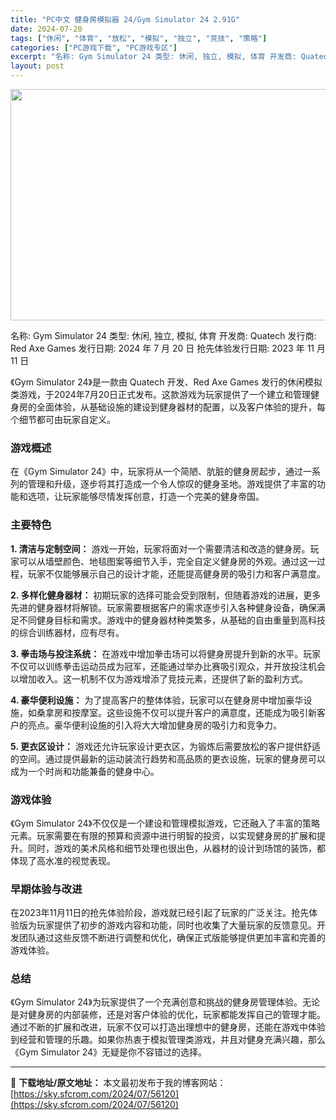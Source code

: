 ```yaml
---
title: "PC中文 健身房模拟器 24/Gym Simulator 24 2.91G"
date: 2024-07-20
tags: ["休闲", "体育", "放松", "模拟", "独立", "竞技", "策略"]
categories: ["PC游戏下载", "PC游戏专区"]
excerpt: "名称: Gym Simulator 24 类型: 休闲, 独立, 模拟, 体育 开发商: Quatech 发行商: Red Axe Games 发行日期: 2024 年 7 月 20 日 抢先体验发行日期: 2023 年 11 月 11 日 《Gym Simulator 24》是一款由 Quatec&hellip;"
layout: post
---
```


<img class="aligncenter size-full wp-image-56121" src="https://sky.sfcrom.com/wp-content/uploads/2024/07/2024072007134873.webp" alt="" width="660" height="370" />

名称: Gym Simulator 24
类型: 休闲, 独立, 模拟, 体育
开发商: Quatech
发行商: Red Axe Games
发行日期: 2024 年 7 月 20 日
抢先体验发行日期: 2023 年 11 月 11 日

《Gym Simulator 24》是一款由 Quatech 开发、Red Axe Games 发行的休闲模拟类游戏，于2024年7月20日正式发布。这款游戏为玩家提供了一个建立和管理健身房的全面体验，从基础设施的建设到健身器材的配置，以及客户体验的提升，每个细节都可由玩家自定义。
<h3>游戏概述</h3>
在《Gym Simulator 24》中，玩家将从一个简陋、肮脏的健身房起步，通过一系列的管理和升级，逐步将其打造成一个令人惊叹的健身圣地。游戏提供了丰富的功能和选项，让玩家能够尽情发挥创意，打造一个完美的健身帝国。
<h3>主要特色</h3>
<strong>1. 清洁与定制空间：</strong> 游戏一开始，玩家将面对一个需要清洁和改造的健身房。玩家可以从墙壁颜色、地毯图案等细节入手，完全自定义健身房的外观。通过这一过程，玩家不仅能够展示自己的设计才能，还能提高健身房的吸引力和客户满意度。

<strong>2. 多样化健身器材：</strong> 初期玩家的选择可能会受到限制，但随着游戏的进展，更多先进的健身器材将解锁。玩家需要根据客户的需求逐步引入各种健身设备，确保满足不同健身目标和需求。游戏中的健身器材种类繁多，从基础的自由重量到高科技的综合训练器材，应有尽有。

<strong>3. 拳击场与投注系统：</strong> 在游戏中增加拳击场可以将健身房提升到新的水平。玩家不仅可以训练拳击运动员成为冠军，还能通过举办比赛吸引观众，并开放投注机会以增加收入。这一机制不仅为游戏增添了竞技元素，还提供了新的盈利方式。

<strong>4. 豪华便利设施：</strong> 为了提高客户的整体体验，玩家可以在健身房中增加豪华设施，如桑拿房和按摩室。这些设施不仅可以提升客户的满意度，还能成为吸引新客户的亮点。豪华便利设施的引入将大大增加健身房的吸引力和竞争力。

<strong>5. 更衣区设计：</strong> 游戏还允许玩家设计更衣区，为锻炼后需要放松的客户提供舒适的空间。通过提供最新的运动装流行趋势和高品质的更衣设施，玩家的健身房可以成为一个时尚和功能兼备的健身中心。
<h3>游戏体验</h3>
《Gym Simulator 24》不仅仅是一个建设和管理模拟游戏，它还融入了丰富的策略元素。玩家需要在有限的预算和资源中进行明智的投资，以实现健身房的扩展和提升。同时，游戏的美术风格和细节处理也很出色，从器材的设计到场馆的装饰，都体现了高水准的视觉表现。
<h3>早期体验与改进</h3>
在2023年11月11日的抢先体验阶段，游戏就已经引起了玩家的广泛关注。抢先体验版为玩家提供了初步的游戏内容和功能，同时也收集了大量玩家的反馈意见。开发团队通过这些反馈不断进行调整和优化，确保正式版能够提供更加丰富和完善的游戏体验。
<h3>总结</h3>
《Gym Simulator 24》为玩家提供了一个充满创意和挑战的健身房管理体验。无论是对健身房的内部装修，还是对客户体验的优化，玩家都能发挥自己的管理才能。通过不断的扩展和改进，玩家不仅可以打造出理想中的健身房，还能在游戏中体验到经营和管理的乐趣。如果你热衷于模拟管理类游戏，并且对健身充满兴趣，那么《Gym Simulator 24》无疑是你不容错过的选择。

---
📖 **下载地址/原文地址：** 本文最初发布于我的博客网站：[https://sky.sfcrom.com/2024/07/56120](https://sky.sfcrom.com/2024/07/56120)
